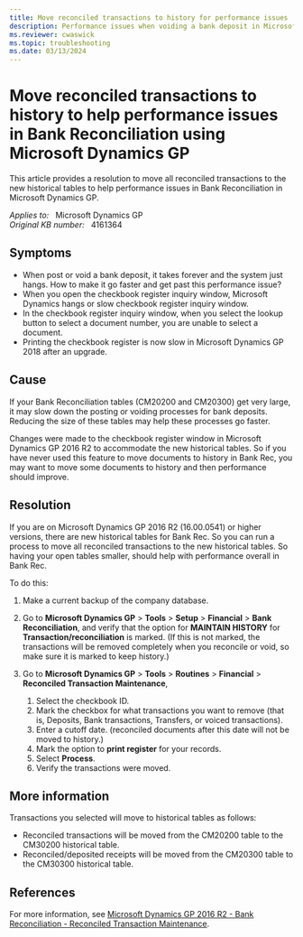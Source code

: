 ```yaml
---
title: Move reconciled transactions to history for performance issues
description: Performance issues when voiding a bank deposit in Microsoft Dynamics GP. Provides a resolution.
ms.reviewer: cwaswick
ms.topic: troubleshooting
ms.date: 03/13/2024
---
```

# Move reconciled transactions to history to help performance issues in Bank Reconciliation using Microsoft Dynamics GP

This article provides a resolution to move all reconciled transactions to the new historical tables to help performance issues in Bank Reconciliation in Microsoft Dynamics GP.

_Applies to:_ &nbsp; Microsoft Dynamics GP  
_Original KB number:_ &nbsp; 4161364

## Symptoms

- When post or void a bank deposit, it takes forever and the system just hangs. How to make it go faster and get past this performance issue?
- When you open the checkbook register inquiry window, Microsoft Dynamics hangs or slow checkbook register inquiry window.
- In the checkbook register inquiry window, when you select the lookup button to select a document number, you are unable to select a document.
- Printing the checkbook register is now slow in Microsoft Dynamics GP 2018 after an upgrade.

## Cause

If your Bank Reconciliation tables (CM20200 and CM20300) get very large, it may slow down the posting or voiding processes for bank deposits.  Reducing the size of these tables may help these processes go faster.

Changes were made to the checkbook register window in Microsoft Dynamics GP 2016 R2 to accommodate the new historical tables. So if you have never used this feature to move documents to history in Bank Rec, you may want to move some documents to history and then performance should improve.

## Resolution

If you are on Microsoft Dynamics GP 2016 R2 (16.00.0541) or higher versions, there are new historical tables for Bank Rec. So you can run a process to move all reconciled transactions to the new historical tables. So having your open tables smaller, should help with performance overall in Bank Rec.

To do this:

1. Make a current backup of the company database.

2. Go to **Microsoft Dynamics GP** > **Tools** > **Setup** > **Financial** > **Bank Reconciliation**, and verify that the option for **MAINTAIN HISTORY** for **Transaction/reconciliation** is marked. (If this is not marked, the transactions will be removed completely when you reconcile or void, so make sure it is marked to keep history.)

3. Go to **Microsoft Dynamics GP** > **Tools** > **Routines** > **Financial** > **Reconciled Transaction Maintenance**,

    1. Select the checkbook ID.
    2. Mark the checkbox for what transactions you want to remove (that is, Deposits, Bank transactions, Transfers, or voiced transactions).
    3. Enter a cutoff date. (reconciled documents after this date will not be moved to history.)
    4. Mark the option to **print register** for your records.
    5. Select **Process**.
    6. Verify the transactions were moved.

## More information

Transactions you selected will move to historical tables as follows:

- Reconciled transactions will be moved from the CM20200 table to the CM30200 historical table.
- Reconciled/deposited receipts will be moved from the CM20300 table to the CM30300 historical table.

## References

For more information, see [Microsoft Dynamics GP 2016 R2 - Bank Reconciliation - Reconciled Transaction Maintenance](https://community.dynamics.com/blogs/post/?postid=6692ee70-d3b4-4267-86d8-575e021cb4ae).
